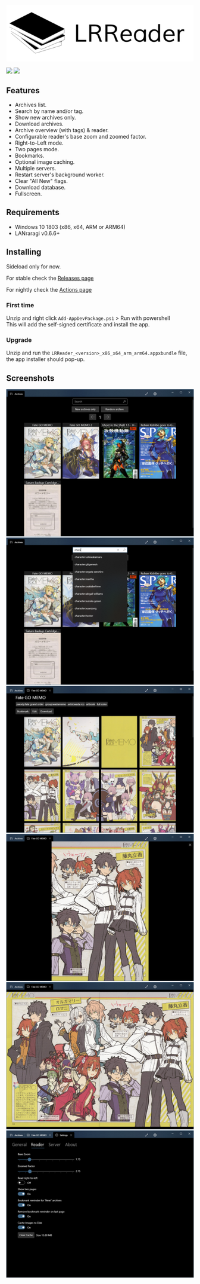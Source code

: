 ![Logo](.github/logo.png)

[<img src="https://github.com/Guerra24/LRReader/workflows/Continuous%20Delivery/badge.svg">](https://github.com/Guerra24/LRReader/actions?workflow=Continuous+Delivery)
[<img src="https://github.com/Guerra24/LRReader/workflows/Release%20Delivery/badge.svg">](https://github.com/Guerra24/LRReader/actions?workflow=Release+Delivery)

## Features
- Archives list.
- Search by name and/or tag.
- Show new archives only.
- Download archives.
- Archive overview (with tags) & reader.
- Configurable reader's base zoom and zoomed factor.
- Right-to-Left mode.
- Two pages mode.
- Bookmarks.
- Optional image caching.
- Multiple servers.
- Restart server's background worker.
- Clear "All New" flags.
- Download database.
- Fullscreen.

## Requirements

- Windows 10 1803 (x86, x64, ARM or ARM64)
- LANraragi v0.6.6+

## Installing
Sideload only for now. 

For stable check the [Releases page](https://github.com/Guerra24/LRReader/releases)

For nightly check the [Actions page](https://github.com/Guerra24/LRReader/actions?workflow=Continuous+Delivery)

### First time
Unzip and right click `Add-AppDevPackage.ps1` > Run with powershell<br>
This will add the self-signed certificate and install the app.

### Upgrade
Unzip and run the `LRReader_<version>_x86_x64_arm_arm64.appxbundle` file, the app installer should pop-up.

## Screenshots

![Main View](.github/screenshots/01.png)<br>
![Search](.github/screenshots/02.png)<br>
![Archive View](.github/screenshots/03.png)<br>
![Reader](.github/screenshots/04.png)<br>
![Reader two pages](.github/screenshots/04_1.png)<br>
![Settings](.github/screenshots/05.png)<br>
